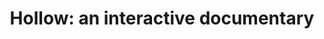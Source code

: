 ---
layout: default
title:  'Hollow: an interactive documentary'
text: 'A Peabody award winning interactive documentary about West Virginia.'
---